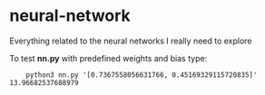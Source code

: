 # neural-network
Everything related to the neural networks I really need to explore

To test **nn.py** with predefined weights and bias type:
```
    python3 nn.py '[0.7367558056631766, 0.45169329115720835]' 13.96682537688979
```
